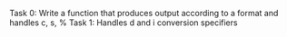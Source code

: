 Task 0: Write a function that produces output according to a format and handles c, s, %
Task 1: Handles d and i conversion specifiers

